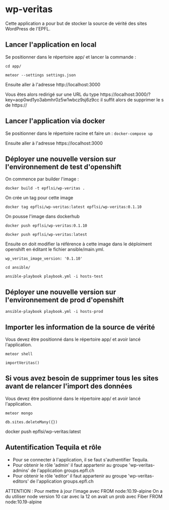 # wp-veritas

Cette application a pour but de stocker la source de vérité des sites WordPress de l'EPFL.

## Lancer l'application en local 

Se positionner dans le répertoire app/ et lancer la commande :

`cd app/`

`meteor --settings settings.json`

Ensuite aller à l'adresse http://localhost:3000

Vous êtes alors redirigé sur une URL du type https://localhost:3000/?key=aop0wd1yo3abmhr0z5w1wbcz9sj6z9cc il suffit alors de supprimer le s de https://

## Lancer l'application via docker

Se positionner dans le répertoire racine et faire un : `docker-compose up`

Ensuite aller à l'adresse https://localhost:3000

## Déployer une nouvelle version sur l'environnement de test d'openshift

On commence par builder l'image :

`docker build -t epflsi/wp-veritas .`

On crée un tag pour cette image 

`docker tag epflsi/wp-veritas:latest epflsi/wp-veritas:0.1.10`

On pousse l'image dans dockerhub

`docker push epflsi/wp-veritas:0.1.10`

`docker push epflsi/wp-veritas:latest`

Ensuite on doit modifier la référence à cette image dans le déploiment openshift en éditant le fichier ansible/main.yml.

`
wp_veritas_image_version: '0.1.10'
`

`cd ansible/`

`ansible-playbook playbook.yml -i hosts-test`

## Déployer une nouvelle version sur l'environnement de prod d'openshift

`ansible-playbook playbook.yml -i hosts-prod`

## Importer les information de la source de vérité

Vous devez être positionné dans le répertoire app/ et avoir lancé l'application.

`meteor shell`

`importVeritas()`

## Si vous avez besoin de supprimer tous les sites avant de relancer l'import des données

Vous devez être positionné dans le répertoire app/ et avoir lancé l'application.

`meteor mongo`

`db.sites.deleteMany({})`

docker push epflsi/wp-veritas:latest

## Autentification Tequila et rôle

- Pour se connecter à l'application, il se faut s'authentifier Tequila.
- Pour obtenir le rôle 'admin' il faut appartenir au groupe 'wp-veritas-admins' de l'application groups.epfl.ch
- Pour obtenir le rôle 'editor' il faut appartenir au groupe 'wp-veritas-editors' de l'application groups.epfl.ch


ATTENTION :
Pour mettre à jour l'image avec FROM node:10.19-alpine 
On a du utiliser node version 10 car avec la 12 on avait un prob avec Fiber 
FROM node:10.19-alpine
